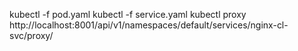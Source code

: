 kubectl -f pod.yaml
kubectl -f service.yaml
kubectl proxy
http://localhost:8001/api/v1/namespaces/default/services/nginx-cl-svc/proxy/
